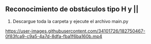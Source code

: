 ## Reconocimiento de obstáculos tipo H y ||

1. Descargue toda la carpeta y ejecute el archivo main.py

https://user-images.githubusercontent.com/34101726/182750467-0f83fca9-c9a5-4a7d-8dfa-fba1f6ba160b.mp4

